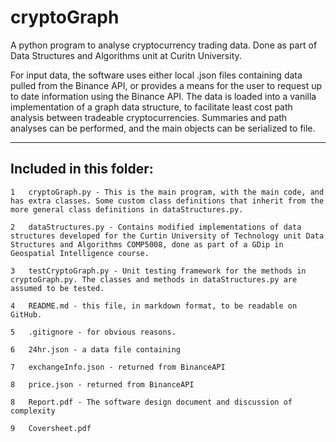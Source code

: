 # cryptoGraph
A python program to analyse cryptocurrency trading data. Done as part of Data Structures and Algorithms unit at Curitn University.

For input data, the software uses either local .json files containing data pulled from the Binance API, or provides a means for the user to request up to date information using the Binance API. The data is loaded into a vanilla implementation of a graph data structure, to facilitate least cost path analysis between tradeable cryptocurrencies. Summaries and path analyses can be performed, and the main objects can be serialized to file.



_______________________________

## Included in this folder:

    1   cryptoGraph.py - This is the main program, with the main code, and has extra classes. Some custom class definitions that inherit from the more general class definitions in dataStructures.py.

    2   dataStructures.py - Contains modified implementations of data structures developed for the Curtin University of Technology unit Data Structures and Algorithms COMP5008, done as part of a GDip in Geospatial Intelligence course.

    3   testCryptoGraph.py - Unit testing framework for the methods in cryptoGraph.py. The classes and methods in dataStructures.py are assumed to be tested.

    4   README.md - this file, in markdown format, to be readable on GitHub.

    5   .gitignore - for obvious reasons.

    6   24hr.json - a data file containing 
    
    7   exchangeInfo.json - returned from BinanceAPI

    8   price.json - returned from BinanceAPI
    
    8   Report.pdf - The software design document and discussion of complexity

    9   Coversheet.pdf